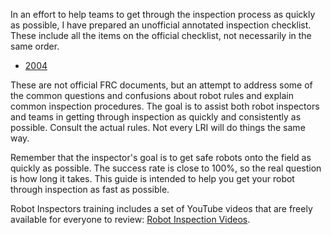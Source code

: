 In an effort to help teams to get through the inspection process as quickly as possible, I have prepared an unofficial annotated inspection checklist.
These include all the items on the official checklist, not necessarily in the same order.

* [2004](2024.html)

These are not official FRC documents, but an attempt to address some of the common questions and confusions about robot rules and explain common inspection procedures.
The goal is to assist both robot inspectors and teams in getting through inspection as quickly and consistently as possible.
Consult the actual rules.
Not every LRI will do things the same way.

Remember that the inspector's goal is to get safe robots onto the field as quickly as possible.
The success rate is close to 100%, so the real question is how long it takes.
This guide is intended to help you get your robot through inspection as fast as possible.

Robot Inspectors training includes a set of YouTube videos that are freely available for everyone to review:
[Robot Inspection Videos](https://www.youtube.com/playlist?list=PLZT9pIgNOV6bjvvTgTTX3B4vGuJk1DsJs).